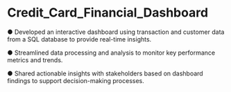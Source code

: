 # Credit_Card_Financial_Dashboard

● Developed an interactive dashboard using transaction and customer data from a SQL database to provide real-time insights.

●	Streamlined data processing and analysis to monitor key performance metrics and trends.

●	Shared actionable insights with stakeholders based on dashboard findings to support decision-making processes.
